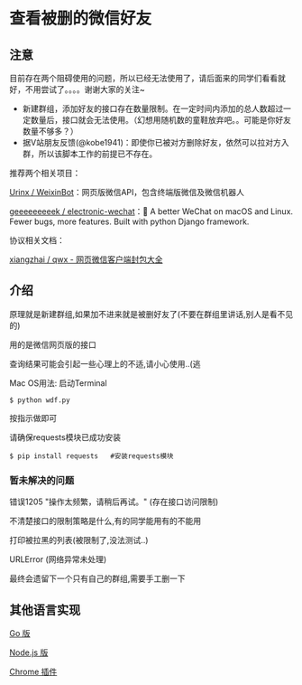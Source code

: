 # 查看被删的微信好友

## 注意

目前存在两个阻碍使用的问题，所以已经无法使用了，请后面来的同学们看看就好，不用尝试了。。。。谢谢大家的关注~

- 新建群组，添加好友的接口存在数量限制。在一定时间内添加的总人数超过一定数量后，接口就会无法使用。（幻想用随机数的童鞋放弃吧。。可能是你好友数量不够多？）
- 据V站朋友反馈(@kobe1941)：即使你已被对方删除好友，依然可以拉对方入群，所以该脚本工作的前提已不存在。

推荐两个相关项目：

[Urinx / WeixinBot](https://github.com/Urinx/WeixinBot)：网页版微信API，包含终端版微信及微信机器人

[geeeeeeeeek / electronic-wechat](https://github.com/geeeeeeeeek/electronic-wechat)：💬 A better WeChat on macOS and Linux. Fewer bugs, more features. Built with python Django framework.

协议相关文档：

[xiangzhai / qwx - 网页微信客户端封包大全](https://github.com/xiangzhai/qwx/blob/master/doc/protocol.md)

## 介绍

原理就是新建群组,如果加不进来就是被删好友了(不要在群组里讲话,别人是看不见的)

用的是微信网页版的接口

查询结果可能会引起一些心理上的不适,请小心使用..(逃

Mac OS用法:
启动Terminal

`$ python wdf.py`

按指示做即可

请确保requests模块已成功安装

`$ pip install requests   #安装requests模块`

### 暂未解决的问题

错误1205 "操作太频繁，请稍后再试。" (存在接口访问限制)

不清楚接口的限制策略是什么,有的同学能用有的不能用

打印被拉黑的列表(被限制了,没法测试..)

URLError (网络异常未处理)

最终会遗留下一个只有自己的群组,需要手工删一下

## 其他语言实现

[Go 版](https://github.com/miraclesu/wechat-deleted-friends)

[Node.js 版](https://github.com/chemdemo/wechat-helper)

[Chrome 插件](https://github.com/liaohuqiu/wechat-helper)


